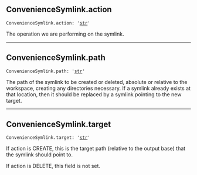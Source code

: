 

## ConvenienceSymlink.action

<pre class="language-python"><code><span class="source python"><span class="meta qualified-name python"><span class="meta generic-name python">ConvenienceSymlink</span><span class="punctuation accessor dot python">.</span><span class="meta generic-name python">action</span></span><span class="punctuation separator annotation variable python">:</span> <span class="meta string python"><span class="string quoted single python"><span class="punctuation definition string begin python">&#39;</span></span></span><span class="meta string python"><span class="string quoted single python"><a href="/lib/str">str</a><span class="punctuation definition string end python">&#39;</span></span></span></span></code></pre>

The operation we are performing on the symlink.

***

## ConvenienceSymlink.path

<pre class="language-python"><code><span class="source python"><span class="meta qualified-name python"><span class="meta generic-name python">ConvenienceSymlink</span><span class="punctuation accessor dot python">.</span><span class="meta generic-name python">path</span></span><span class="punctuation separator annotation variable python">:</span> <span class="meta string python"><span class="string quoted single python"><span class="punctuation definition string begin python">&#39;</span></span></span><span class="meta string python"><span class="string quoted single python"><a href="/lib/str">str</a><span class="punctuation definition string end python">&#39;</span></span></span></span></code></pre>

The path of the symlink to be created or deleted, absolute or relative to the workspace, creating any directories necessary. If a symlink already exists at that location, then it should be replaced by a symlink pointing to the new target.

***

## ConvenienceSymlink.target

<pre class="language-python"><code><span class="source python"><span class="meta qualified-name python"><span class="meta generic-name python">ConvenienceSymlink</span><span class="punctuation accessor dot python">.</span><span class="meta generic-name python">target</span></span><span class="punctuation separator annotation variable python">:</span> <span class="meta string python"><span class="string quoted single python"><span class="punctuation definition string begin python">&#39;</span></span></span><span class="meta string python"><span class="string quoted single python"><a href="/lib/str">str</a><span class="punctuation definition string end python">&#39;</span></span></span></span></code></pre>

If action is CREATE, this is the target path (relative to the output base) that the symlink should point to.

If action is DELETE, this field is not set.
